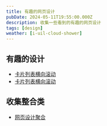 ```yaml
---
title: 有趣的网页设计
pubDate: 2024-05-11T19:55:00.000Z
description: 收集一些看到的有趣的网页设计
tags: [design]
weather: [i-uil-cloud-shower]
---
```


## 有趣的设计

- [卡片列表横向滚动](https://collection-ii.mfisher.com/)
- [卡片列表横向滚动](https://aristidebenoist.com/)

## 收集整合类

- [网页设计聚合](https://godly.website/)
